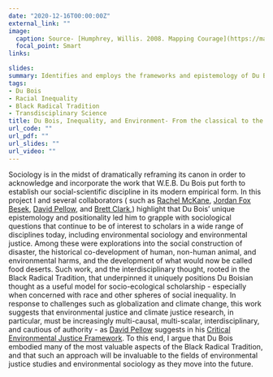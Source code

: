 ```yaml
---
date: "2020-12-16T00:00:00Z"
external_link: ""
image:
  caption: Source- [Humphrey, Willis. 2008. Mapping Courage](https://map.muralarts.org/)
  focal_point: Smart
links:

slides:
summary: Identifies and employs the frameworks and epistemology of Du Bois to better understand the role of race and inequality in socio-ecological systems.
tags:
- Du Bois 
- Racial Inequality
- Black Radical Tradition
- Transdisciplinary Science
title: Du Bois, Inequality, and Environment- From the classical to the cutting edge
url_code: ""
url_pdf: ""
url_slides: ""
url_video: ""
---
```


Sociology is in the midst of dramatically reframing its canon in order to acknowledge and incorporate the work that W.E.B. Du Bois put forth to establish our social-scientific discipline in its modern empirical form. In this project I and several collaborators ( such as [Rachel McKane](/author/rachel-mckane/), [Jordan Fox Besek](/author/jordan-fox-besek/), [David Pellow](/author/david-pellow/), and [Brett Clark](/author/brett-clark/),) highlight that Du Bois’ unique epistemology and positionality led him to grapple with sociological questions that continue to be of interest to scholars in a wide range of disciplines today, including environmental sociology and environmental justice. Among these were explorations into the social construction of disaster, the historical co-development of human, non-human animal, and environmental harms, and the development of what would now be called food deserts. Such work, and the interdisciplinary thought, rooted in the Black Radical Tradition, that underpinned it uniquely positions Du Boisian thought as a useful model for socio-ecological scholarship - especially when concerned with race and other spheres of social inequality. In response to challenges such as globalization and climate change, this work suggests that environmental justice and climate justice research, in particular, must be increasingly multi-causal, multi-scalar, interdisciplinary, and cautious of authority - as [David Pellow](https://www.es.ucsb.edu/david-n-pellow) suggests in his [Critical Environmental Justice Framework](https://bookshop.org/books/what-is-critical-environmental-justice-9780745679389/9780745679389). To this end, I argue that Du Bois embodied many of the most valuable aspects of the Black Radical Tradition, and that such an approach will be invaluable to the fields of environmental justice studies and environmental sociology as they move into the future.